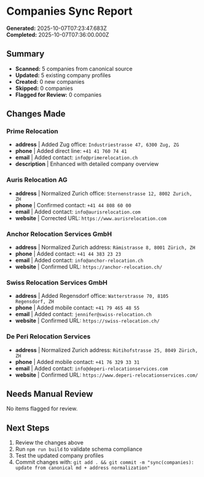 # Companies Sync Report

**Generated:** 2025-10-07T07:23:47.683Z  
**Completed:** 2025-10-07T07:36:00.000Z

## Summary

- **Scanned:** 5 companies from canonical source
- **Updated:** 5 existing company profiles 
- **Created:** 0 new companies
- **Skipped:** 0 companies
- **Flagged for Review:** 0 companies

## Changes Made

### Prime Relocation
- **address** | Added Zug office: `Industriestrasse 47, 6300 Zug, ZG`
- **phone** | Added direct line: `+41 41 760 74 41`
- **email** | Added contact: `info@primerelocation.ch`
- **description** | Enhanced with detailed company overview

### Auris Relocation AG  
- **address** | Normalized Zurich office: `Sternenstrasse 12, 8002 Zurich, ZH`
- **phone** | Confirmed contact: `+41 44 808 60 00`
- **email** | Added contact: `info@aurisrelocation.com`
- **website** | Corrected URL: `https://www.aurisrelocation.com`

### Anchor Relocation Services GmbH
- **address** | Normalized Zurich address: `Rämistrasse 8, 8001 Zürich, ZH`
- **phone** | Added contact: `+41 44 383 23 23`
- **email** | Added contact: `info@anchor-relocation.ch`
- **website** | Confirmed URL: `https://anchor-relocation.ch/`

### Swiss Relocation Services GmbH
- **address** | Added Regensdorf office: `Watterstrasse 70, 8105 Regensdorf, ZH`
- **phone** | Added mobile contact: `+41 79 465 48 55`
- **email** | Added contact: `jennifer@swiss-relocation.ch`
- **website** | Confirmed URL: `https://swiss-relocation.ch/`

### De Peri Relocation Services
- **address** | Normalized Zurich address: `Rütihofstrasse 25, 8049 Zürich, ZH`
- **phone** | Added mobile contact: `+41 76 329 33 31`
- **email** | Added contact: `info@deperi-relocationservices.com`
- **website** | Confirmed URL: `https://www.deperi-relocationservices.com/`

## Needs Manual Review

No items flagged for review.

## Next Steps

1. Review the changes above
2. Run `npm run build` to validate schema compliance  
3. Test the updated company profiles
4. Commit changes with: `git add . && git commit -m "sync(companies): update from canonical md + address normalization"`
